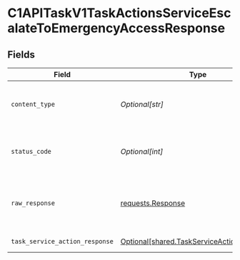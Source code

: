 # C1APITaskV1TaskActionsServiceEscalateToEmergencyAccessResponse


## Fields

| Field                                                                                              | Type                                                                                               | Required                                                                                           | Description                                                                                        |
| -------------------------------------------------------------------------------------------------- | -------------------------------------------------------------------------------------------------- | -------------------------------------------------------------------------------------------------- | -------------------------------------------------------------------------------------------------- |
| `content_type`                                                                                     | *Optional[str]*                                                                                    | :heavy_check_mark:                                                                                 | HTTP response content type for this operation                                                      |
| `status_code`                                                                                      | *Optional[int]*                                                                                    | :heavy_check_mark:                                                                                 | HTTP response status code for this operation                                                       |
| `raw_response`                                                                                     | [requests.Response](https://requests.readthedocs.io/en/latest/api/#requests.Response)              | :heavy_minus_sign:                                                                                 | Raw HTTP response; suitable for custom response parsing                                            |
| `task_service_action_response`                                                                     | [Optional[shared.TaskServiceActionResponse]](undefined/models/shared/taskserviceactionresponse.md) | :heavy_minus_sign:                                                                                 | Successful response                                                                                |